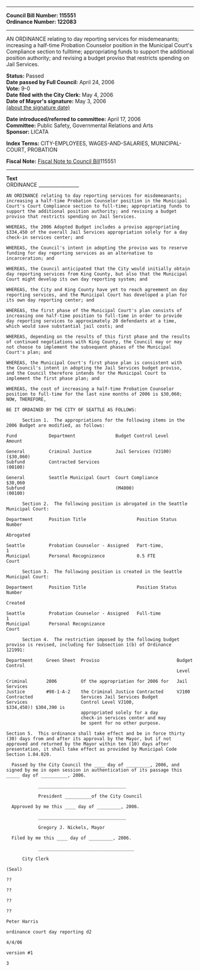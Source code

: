* * * * *  
  
**Council Bill Number: [](#h0)[](#h2)115551**   
**Ordinance Number: 122083**  
  
* * * * *  
  
AN ORDINANCE relating to day reporting services for misdemeanants; increasing a half-time Probation Counselor position in the Municipal Court's Compliance section to fulltime; appropriating funds to support the additional position authority; and revising a budget proviso that restricts spending on Jail Services.  
  
**Status:** Passed   
**Date passed by Full Council:** April 24, 2006   
**Vote:** 9-0   
**Date filed with the City Clerk:** May 4, 2006   
**Date of Mayor's signature:** May 3, 2006   
[(about the signature date)](/~public/approvaldate.htm)   
  
  
**Date introduced/referred to committee:** April 17, 2006   
**Committee:** Public Safety, Governmental Relations and Arts   
**Sponsor:** LICATA   
  
**Index Terms:** CITY-EMPLOYEES, WAGES-AND-SALARIES, MUNICIPAL-COURT, PROBATION  
  
**Fiscal Note:** [Fiscal Note to Council Bill](http://clerk.seattle.gov/~public/fnote/115551.htm)[](#h1)[](#h3)115551  
  
* * * * *  
  
**Text**  
    ORDINANCE _________________  
  
    AN ORDINANCE relating to day reporting services for misdemeanants;  
    increasing a half-time Probation Counselor position in the Municipal  
    Court's Court Compliance section to full-time; appropriating funds to  
    support the additional position authority; and revising a budget  
    proviso that restricts spending on Jail Services.  
  
    WHEREAS, the 2006 Adopted Budget includes a proviso appropriating  
    $334,450 of the overall Jail Services appropriation solely for a day  
    check-in services center; and  
  
    WHEREAS, the Council's intent in adopting the proviso was to reserve  
    funding for day reporting services as an alternative to  
    incarceration; and  
  
    WHEREAS, the Council anticipated that the City would initially obtain  
    day reporting services from King County, but also that the Municipal  
    Court might develop its own day reporting system; and  
  
    WHEREAS, the City and King County have yet to reach agreement on day  
    reporting services, and the Municipal Court has developed a plan for  
    its own day reporting center; and  
  
    WHEREAS, the first phase of the Municipal Court's plan consists of  
    increasing one half-time position to full-time in order to provide  
    day reporting services to approximately 20 defendants at a time,  
    which would save substantial jail costs; and  
  
    WHEREAS, depending on the results of this first phase and the results  
    of continued negotiations with King County, the Council may or may  
    not choose to implement the subsequent phases of the Municipal  
    Court's plan; and  
  
    WHEREAS, the Municipal Court's first phase plan is consistent with  
    the Council's intent in adopting the Jail Services budget proviso,  
    and the Council therefore intends for the Municipal Court to  
    implement the first phase plan; and  
  
    WHEREAS, the cost of increasing a half-time Probation Counselor  
    position to full-time for the last nine months of 2006 is $30,060;  
    NOW, THEREFORE,  
  
    BE IT ORDAINED BY THE CITY OF SEATTLE AS FOLLOWS:  
  
          Section 1.  The appropriations for the following items in the  
    2006 Budget are modified, as follows:  
  
    Fund            Department               Budget Control Level     Amount  
  
    General         Criminal Justice         Jail Services (VJ100)        ($30,060)  
    Subfund         Contracted Services  
    (00100)  
  
    General         Seattle Municipal Court  Court Compliance               $30,060  
    Subfund                                  (M4000)  
    (00100)  
  
          Section 2.  The following position is abrogated in the Seattle  
    Municipal Court:  
  
    Department      Position Title                   Position Status  Number  
                                                                      Abrogated  
  
    Seattle         Probation Counselor - Assigned   Part-time,                   1  
    Municipal       Personal Recognizance            0.5 FTE  
    Court  
  
          Section 3.  The following position is created in the Seattle  
    Municipal Court:  
  
    Department      Position Title                   Position Status  Number  
                                                                      Created  
  
    Seattle         Probation Counselor - Assigned   Full-time                    1  
    Municipal       Personal Recognizance  
    Court  
  
          Section 4.  The restriction imposed by the following budget  
    proviso is revised, including for Subsection 1(b) of Ordinance  
    121991:  
  
    Department     Green Sheet  Proviso                             Budget Control  
                                                                    Level  
  
    Criminal       2006         Of the appropriation for 2006 for   Jail Services  
    Justice        #98-1-A-2    the Criminal Justice Contracted     VJ100  
    Contracted                  Services Jail Services Budget  
    Services                    Control Level VJ100,   
    $334,450)) $304,390 is  
                                appropriated solely for a day  
                                check-in services center and may  
                                be spent for no other purpose.  
  
    Section 5.  This ordinance shall take effect and be in force thirty  
    (30) days from and after its approval by the Mayor, but if not  
    approved and returned by the Mayor within ten (10) days after  
    presentation, it shall take effect as provided by Municipal Code  
    Section 1.04.020.  
  
      Passed by the City Council the ____ day of _________, 2006, and  
    signed by me in open session in authentication of its passage this  
    _____ day of __________, 2006.  
  
                _________________________________  
  
                President __________of the City Council  
  
      Approved by me this ____ day of _________, 2006.  
  
                _________________________________  
  
                Gregory J. Nickels, Mayor  
  
      Filed by me this ____ day of _________, 2006.  
  
                ____________________________________  
  
          City Clerk  
  
    (Seal)  
  
    ??  
  
    ??  
  
    ??  
  
    ??  
  
    Peter Harris  
  
    ordinance court day reporting d2  
  
    4/4/06  
  
    version #1  
  
    3  
